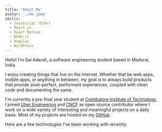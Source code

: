 ```yaml
---
title: 'About Me'
avatar: './me.jpeg'
skills:
  - JavaScript (ES6+)
  - React.js
  - React Native
  - Node.js
  - Angular
  - WordPress
---
```


Hello! I'm Sai Adarsh, a software engineering student based in Madurai, India.

I enjoy creating things that live on the internet. Whether that be web apps, mobile apps, or anything in between, my goal is to always build products that provide pixel-perfect, performant experiences, coupled with clean code and documenting the same.

I'm currently a pre-final year student at [Coimbatore Institute of Technology](http://cit.edu.in/), I joined [Uber Engineering](https://eng.uber.com/) and [CNCF](https://www.cncf.io/) as open source contributor where I work on a wide variety of interesting and meaningful projects on a daily basis. Most of my projects are hosted on my [GitHub](https://github.com/Sai-Adarsh).

Here are a few technologies I've been working with recently:
